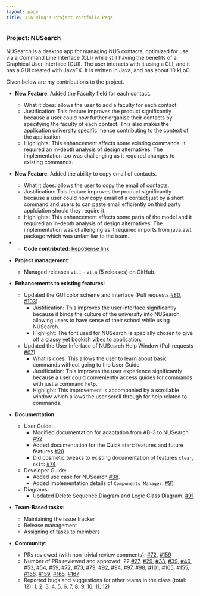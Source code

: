```yaml
---
layout: page
title: Jia Ming's Project Portfolio Page
---
```


### Project: NUSearch

NUSearch is a desktop app for managing NUS contacts, optimized for use via a Command Line Interface (CLI) while still having the benefits of a Graphical User Interface (GUI).
The user interacts with it using a CLI, and it has a GUI created with JavaFX. It is written in Java, and has about 10 kLoC.

Given below are my contributions to the project.

* **New Feature**: Added the Faculty field for each contact.
  * What it does: allows the user to add a faculty for each contact
  * Justification: This feature improves the product significantly because a user could now further organise their contacts by specifying the faculty of each contact. This also makes the application university specific, hence contributing to the context of the application.
  * Highlights: This enhancement affects some existing commands. It required an in-depth analysis of design alternatives. The implementation too was challenging as it required changes to existing commands.
  
* **New Feature**: Added the ability to copy email of contacts.
  * What it does: allows the user to copy the email of contacts.
  * Justification: This feature improves the product significantly because a user could now copy email of a contact just by a short command and users to can paste email efficiently on third party applciation should they require it.
  * Highlights: This enhancement affects some parts of the model and it required an in-depth analysis of design alternatives. The implementation was challenging as it required imports from java.awt package which was unfamiliar to the team.
  
* * **Code contributed**: [RepoSense link](https://nus-cs2103-ay2122s2.github.io/tp-dashboard/?search=W11-4&sort=groupTitle&sortWithin=title&timeframe=commit&mergegroup=&groupSelect=groupByRepos&breakdown=true&checkedFileTypes=docs~functional-code~test-code~other&since=2022-02-18&tabOpen=true&tabType=authorship&zFR=false&tabAuthor=SimJM&tabRepo=AY2122S2-CS2103T-W11-4%2Ftp%5Bmaster%5D&authorshipIsMergeGroup=false&authorshipFileTypes=docs~functional-code~test-code&authorshipIsBinaryFileTypeChecked=false)

* **Project management**:
    * Managed releases `v1.1` - `v1.4` (5 releases) on GitHub.

* **Enhancements to existing features**:
    * Updated the GUI color scheme and interface (Pull requests [\#80](https://github.com/AY2122S2-CS2103T-W11-4/tp/pull/80), [\#103](https://github.com/AY2122S2-CS2103T-W11-4/tp/pull/103))
      * Justification: This improves the user interface significantly because it binds the culture of the university into NUSearch, allowing users to have sense of their school while using NUSearch.
      * Highlight: The font used for NUSearch is specially chosen to give off a classy yet bookish vibes to application.
    * Updated the User Inferface of NUSearch Help Window (Pull requests [\#67](https://github.com/AY2122S2-CS2103T-W11-4/tp/pull/67))
      * What is does: This allows the user to learn about basic commands without going to the User Guide
      * Justification: This improves the user experience significantly because a user could conveniently access guides for commands with just a command `help`.
      * Highlight: This improvement is accompanied by a scrollable window which allows the user scroll through for help related to commands. 

* **Documentation**:
    * User Guide:
        * Modified documentation for adaptation from AB-3 to NUSearch [\#52](https://github.com/AY2122S2-CS2103T-W11-4/tp/pull/52)
        * Added documentation for the Quick start:  features and future features [\#28](https://github.com/AY2122S2-CS2103T-W11-4/tp/pull/28)
        * Did cosmetic tweaks to existing documentation of features `clear`, `exit`: [\#74]()
    * Developer Guide:
        * Added use case for NUSearch [\#38](https://github.com/AY2122S2-CS2103T-W11-4/tp/pull/38).
        * Added implementation details of `Components Manager`. [\#91](https://github.com/AY2122S2-CS2103T-W11-4/tp/pull/91)
    * Diagrams:
        * Updated Delete Sequence Diagram and Logic Class Diagram. [\#91](https://github.com/AY2122S2-CS2103T-W11-4/tp/pull/91)

* **Team-Based tasks**:
  * Maintaining the issue tracker
  * Release management
  * Assigning of tasks to members

* **Community**:
    * PRs reviewed (with non-trivial review comments): [\#72](https://github.com/AY2122S2-CS2103T-W11-4/tp/pull/72), [\#159](https://github.com/AY2122S2-CS2103T-W11-4/tp/pull/159)
    * Number of PRs reviewed and approved: 22 [\#27](https://github.com/AY2122S2-CS2103T-W11-4/tp/pull/27), [\#29](https://github.com/AY2122S2-CS2103T-W11-4/tp/pull/29), [\#33](https://github.com/AY2122S2-CS2103T-W11-4/tp/pull/33), [\#39](https://github.com/AY2122S2-CS2103T-W11-4/tp/pull/39), [\#40](https://github.com/AY2122S2-CS2103T-W11-4/tp/pull/40), [\#53](https://github.com/AY2122S2-CS2103T-W11-4/tp/pull/53), [\#54](https://github.com/AY2122S2-CS2103T-W11-4/tp/pull/54), [\#59](https://github.com/AY2122S2-CS2103T-W11-4/tp/pull/59), [\#72](https://github.com/AY2122S2-CS2103T-W11-4/tp/pull/72), [\#73](https://github.com/AY2122S2-CS2103T-W11-4/tp/pull/73), [\#79](https://github.com/AY2122S2-CS2103T-W11-4/tp/pull/79), [\#92](https://github.com/AY2122S2-CS2103T-W11-4/tp/pull/92), [\#94](https://github.com/AY2122S2-CS2103T-W11-4/tp/pull/94), [\#97](https://github.com/AY2122S2-CS2103T-W11-4/tp/pull/97), [\#98](https://github.com/AY2122S2-CS2103T-W11-4/tp/pull/98), [\#101](https://github.com/AY2122S2-CS2103T-W11-4/tp/pull/101), [\#105](https://github.com/AY2122S2-CS2103T-W11-4/tp/pull/105), [\#155](https://github.com/AY2122S2-CS2103T-W11-4/tp/pull/155), [\#156](https://github.com/AY2122S2-CS2103T-W11-4/tp/pull/156), [\#159](https://github.com/AY2122S2-CS2103T-W11-4/tp/pull/159), [\#165](https://github.com/AY2122S2-CS2103T-W11-4/tp/pull/165), [\#167](https://github.com/AY2122S2-CS2103T-W11-4/tp/pull/167)
    * Reported bugs and suggestions for other teams in the class (total: 12): [1](https://github.com/SimJM/ped/issues/1), [2](https://github.com/SimJM/ped/issues/2), [3](https://github.com/SimJM/ped/issues/3), [4](https://github.com/SimJM/ped/issues/4), [5](https://github.com/SimJM/ped/issues/5), [6](https://github.com/SimJM/ped/issues/6), [7](https://github.com/SimJM/ped/issues/7), [8](https://github.com/SimJM/ped/issues/8), [9](https://github.com/SimJM/ped/issues/9), [10](https://github.com/SimJM/ped/issues/10), [11](https://github.com/SimJM/ped/issues/11), [12](https://github.com/SimJM/ped/issues/12))
    
